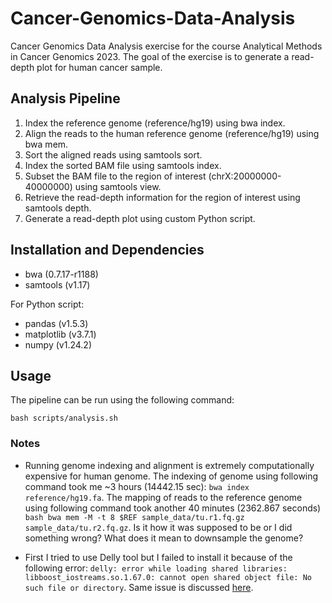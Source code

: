 # Cancer-Genomics-Data-Analysis
Cancer Genomics Data Analysis exercise for the course Analytical Methods in Cancer Genomics 2023. The goal of the exercise is to generate a read-depth plot for human cancer sample.

## Analysis Pipeline
1. Index the reference genome (reference/hg19) using bwa index.
2. Align the reads to the human reference genome (reference/hg19) using bwa mem.
3. Sort the aligned reads using samtools sort.
4. Index the sorted BAM file using samtools index.
5. Subset the BAM file to the region of interest (chrX:20000000-40000000) using samtools view.
6. Retrieve the read-depth information for the region of interest using samtools depth.
7. Generate a read-depth plot using custom Python script.

## Installation and Dependencies

- bwa (0.7.17-r1188)
- samtools (v1.17)

For Python script:
- pandas (v1.5.3)
- matplotlib (v3.7.1)
- numpy (v1.24.2)


## Usage
The pipeline can be run using the following command:
```
bash scripts/analysis.sh
```

### Notes
- Running genome indexing and alignment is extremely computationally expensive for human genome. The indexing of genome using following command took me ~3 hours (14442.15 sec): ```bwa index reference/hg19.fa```. The mapping of reads to the reference genome using following command took another 40 minutes (2362.867 seconds) ```bash bwa mem -M -t 8 $REF sample_data/tu.r1.fq.gz sample_data/tu.r2.fq.gz```. Is it how it was supposed to be or I did something wrong? What does it mean to downsample the genome?

- First I tried to use Delly tool but I failed to install it because of the following error: ```delly: error while loading shared libraries: libboost_iostreams.so.1.67.0: cannot open shared object file: No such file or directory```. Same issue is discussed [here](https://github.com/jodyphelan/TBProfiler/issues/88).